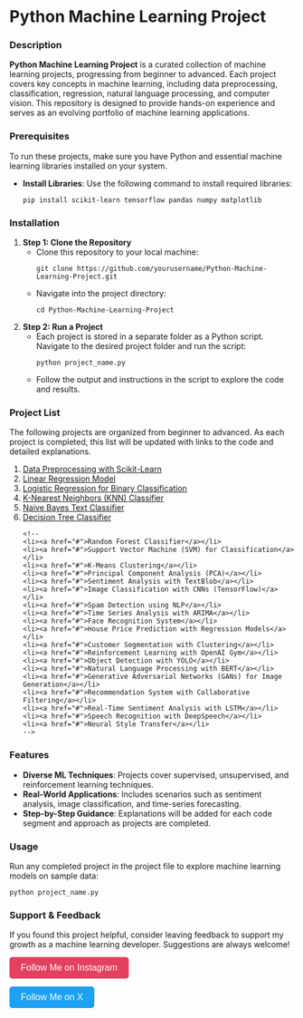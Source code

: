 <!DOCTYPE html>
<html lang="en">
<head>
    <meta charset="UTF-8">
</head>
<body>

<h1>Python Machine Learning Project</h1>

<h3>Description</h3>
<p><strong>Python Machine Learning Project</strong> is a curated collection of machine learning projects, progressing from beginner to advanced. Each project covers key concepts in machine learning, including data preprocessing, classification, regression, natural language processing, and computer vision. This repository is designed to provide hands-on experience and serves as an evolving portfolio of machine learning applications.</p>

<h3>Prerequisites</h3>
<p>To run these projects, make sure you have Python and essential machine learning libraries installed on your system.</p>
<ul>
    <li><strong>Install Libraries</strong>: Use the following command to install required libraries:
        <pre><code>pip install scikit-learn tensorflow pandas numpy matplotlib</code></pre>
    </li>
</ul>

<h3>Installation</h3>
<ol>
    <li><strong>Step 1: Clone the Repository</strong>
        <ul>
            <li>Clone this repository to your local machine:
                <pre><code>git clone https://github.com/yourusername/Python-Machine-Learning-Project.git</code></pre>
            </li>
            <li>Navigate into the project directory:
                <pre><code>cd Python-Machine-Learning-Project</code></pre>
            </li>
        </ul>
    </li>
    <li><strong>Step 2: Run a Project</strong>
        <ul>
            <li>Each project is stored in a separate folder as a Python script. Navigate to the desired project folder and run the script:
                <pre><code>python project_name.py</code></pre>
            </li>
            <li>Follow the output and instructions in the script to explore the code and results.</li>
        </ul>
    </li>
</ol>


<h3>Project List</h3>
<p>The following projects are organized from beginner to advanced. As each project is completed, this list will be updated with links to the code and detailed explanations.</p>
<ol>
    <li><a href="https://github.com/kelvintechnical/Data-Preprocessing-with-Scikit-Learn">Data Preprocessing with Scikit-Learn</a></li>
    <li><a href="https://github.com/kelvintechnical/Linear-Regression-Model/blob/main/README.md">Linear Regression Model</a></li>
    <li><a href="https://github.com/kelvintechnical/Logistic-Regression-for-Binary-Classification-">Logistic Regression for Binary Classification</a></li>
    <li><a href="https://github.com/kelvintechnical/K-Nearest-Neighbors-KNN-Classifier/blob/main/README.md">K-Nearest Neighbors (KNN) Classifier</a></li>
    <li><a href="https://github.com/kelvintechnical/K-Nearest-Neighbors-Classifier">Naive Bayes Text Classifier</a></li>
    <li><a href="https://github.com/kelvintechnical/Decision-Tree-Classifier/blob/main/README.md">Decision Tree Classifier</a></li>

    <!--
    <li><a href="#">Random Forest Classifier</a></li>
    <li><a href="#">Support Vector Machine (SVM) for Classification</a></li>
    <li><a href="#">K-Means Clustering</a></li>
    <li><a href="#">Principal Component Analysis (PCA)</a></li>
    <li><a href="#">Sentiment Analysis with TextBlob</a></li>
    <li><a href="#">Image Classification with CNNs (TensorFlow)</a></li>
    <li><a href="#">Spam Detection using NLP</a></li>
    <li><a href="#">Time Series Analysis with ARIMA</a></li>
    <li><a href="#">Face Recognition System</a></li>
    <li><a href="#">House Price Prediction with Regression Models</a></li>
    <li><a href="#">Customer Segmentation with Clustering</a></li>
    <li><a href="#">Reinforcement Learning with OpenAI Gym</a></li>
    <li><a href="#">Object Detection with YOLO</a></li>
    <li><a href="#">Natural Language Processing with BERT</a></li>
    <li><a href="#">Generative Adversarial Networks (GANs) for Image Generation</a></li>
    <li><a href="#">Recommendation System with Collaborative Filtering</a></li>
    <li><a href="#">Real-Time Sentiment Analysis with LSTM</a></li>
    <li><a href="#">Speech Recognition with DeepSpeech</a></li>
    <li><a href="#">Neural Style Transfer</a></li>
    -->
</ol>

<h3>Features</h3>
<ul>
    <li><strong>Diverse ML Techniques</strong>: Projects cover supervised, unsupervised, and reinforcement learning techniques.</li>
    <li><strong>Real-World Applications</strong>: Includes scenarios such as sentiment analysis, image classification, and time-series forecasting.</li>
    <li><strong>Step-by-Step Guidance</strong>: Explanations will be added for each code segment and approach as projects are completed.</li>
</ul>

<h3>Usage</h3>
<p>Run any completed project in the project file to explore machine learning models on sample data:</p>
<pre><code>python project_name.py</code></pre>

<h3>Support & Feedback</h3>
<p>If you found this project helpful, consider leaving feedback to support my growth as a machine learning developer. Suggestions are always welcome!</p>

<p>
    <a href="https://www.instagram.com/kelvinintech" target="_blank" style="text-decoration: none;">
        <button style="background-color: #E4405F; color: white; border: none; padding: 10px 20px; font-size: 16px; border-radius: 5px;"> Follow Me on Instagram </button>
    </a>
</p>
<p>
    <a href="https://x.com/kelvintechnical" target="_blank" style="text-decoration: none;">
        <button style="background-color: #1DA1F2; color: white; border: none; padding: 10px 20px; font-size: 16px; border-radius: 5px;"> Follow Me on X </button>
    </a>
</p>

</body>
</html>

